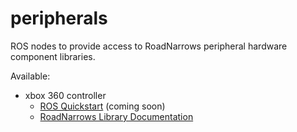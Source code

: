 peripherals
===========

ROS nodes to provide access to RoadNarrows peripheral hardware component libraries.

Available: 
  * xbox 360 controller
    * [ROS Quickstart](https://github.com/roadnarrows-robotics/peripherals/wiki/xbox_360---Quick-Start) (coming soon)
    * [RoadNarrows Library Documentation](http://www.roadnarrows.com/distro/peripherals/peripherals-1.2.0/srcdoc/group__periph__hid__xbox__intro.html)

